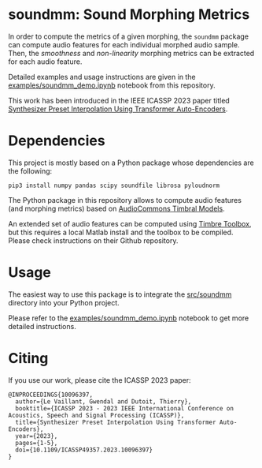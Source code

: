 # soundmm: Sound Morphing Metrics

In order to compute the metrics of a given morphing, the ```soundmm``` package can compute 
audio features for each individual morphed audio sample.
Then, the *smoothness* and *non-linearity* morphing metrics can be extracted for each audio feature.

Detailed examples and usage instructions are given in the 
[examples/soundmm_demo.ipynb](examples/soundmm_demo.ipynb) notebook from this repository.

This work has been introduced in the IEEE ICASSP 2023 paper 
titled [Synthesizer Preset Interpolation Using Transformer Auto-Encoders](https://ieeexplore.ieee.org/document/10096397).

# Dependencies

This project is mostly based on a Python package whose dependencies are the following:

```
pip3 install numpy pandas scipy soundfile librosa pyloudnorm
```

The Python package in this repository allows to compute audio features (and morphing metrics) based on 
[AudioCommons Timbral Models](https://github.com/AudioCommons/timbral_models).

An extended set of audio features can be computed using [Timbre Toolbox](https://github.com/VincentPerreault0/timbretoolbox),
but this requires a local Matlab install and the toolbox to be compiled. 
Please check instructions on their Github repository.

# Usage

The easiest way to use this package is to integrate the [src/soundmm](src/soundmm) directory into your
Python project.

Please refer to the [examples/soundmm_demo.ipynb](examples/soundmm_demo.ipynb) notebook to get more detailed instructions.

# Citing

If you use our work, please cite the ICASSP 2023 paper:

```
@INPROCEEDINGS{10096397,
  author={Le Vaillant, Gwendal and Dutoit, Thierry},
  booktitle={ICASSP 2023 - 2023 IEEE International Conference on Acoustics, Speech and Signal Processing (ICASSP)}, 
  title={Synthesizer Preset Interpolation Using Transformer Auto-Encoders}, 
  year={2023},
  pages={1-5},
  doi={10.1109/ICASSP49357.2023.10096397}
}
```
